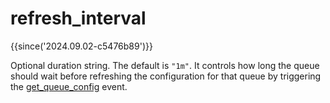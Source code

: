 # refresh_interval

{{since('2024.09.02-c5476b89')}}

Optional duration string. The default is `"1m"`.  It controls how long the
queue should wait before refreshing the configuration for that queue by
triggering the [get_queue_config](../../events/get_queue_config.md) event.


